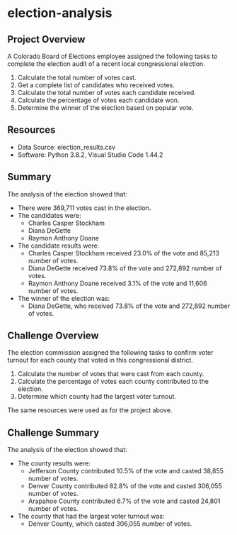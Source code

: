 # election-analysis

## Project Overview
A Colorado Board of Elections employee assigned the following tasks to complete the election audit of a recent local congressional election.

1. Calculate the total number of votes cast.
2. Get a complete list of candidates who received votes.
3. Calculate the total number of votes each candidate received.
4. Calculate the percentage of votes each candidate won.
5. Determine the winner of the election based on popular vote.

## Resources
- Data Source: election_results.csv
- Software: Python 3.8.2, Visual Studio Code 1.44.2

## Summary
The analysis of the election showed that:
- There were 369,711 votes cast in the election.
- The candidates were:
   - Charles Casper Stockham
   - Diana DeGette
   - Raymon Anthony Doane
- The candidate results were:
  - Charles Casper Stockham received 23.0% of the vote and 85,213 number of votes.
  - Diana DeGette received 73.8% of the vote and 272,892 number of votes.
  - Raymon Anthony Doane received 3.1% of the vote and 11,606 number of votes.
- The winner of the election was:
  - Diana DeGette, who received 73.8% of the vote and 272,892 number of votes.
  
## Challenge Overview
The election commission assigned the following tasks to confirm voter turnout for each county that voted in this congressional district. 

1. Calculate the number of votes that were cast from each county.
2. Calculate the percentage of votes each county contributed to the election.
3. Determine which county had the largest voter turnout. 

The same resources were used as for the project above. 

## Challenge Summary
The analysis of the election showed that:
- The county results were:
    - Jefferson County contributed 10.5% of the vote and casted 38,855 number of votes.
    - Denver County contributed 82.8% of the vote and casted 306,055 number of votes.
    - Arapahoe County contributed 6.7% of the vote and casted 24,801 number of votes. 
-  The county that had the largest voter turnout was:
   - Denver County, which casted 306,055 number of votes. 
